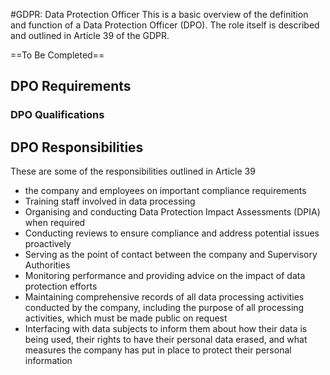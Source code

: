 #GDPR: Data Protection Officer
This is a basic overview of the definition and function of a Data Protection Officer (DPO). The role itself is described and outlined in Article 39 of the GDPR.

==To Be Completed==
## DPO Requirements

### DPO Qualifications

## DPO Responsibilities
These are some of the responsibilities outlined in Article 39
- the company and employees on important compliance requirements
- Training staff involved in data processing
- Organising and conducting Data Protection Impact Assessments (DPIA) when required
- Conducting reviews to ensure compliance and address potential issues proactively
- Serving as the point of contact between the company and Supervisory Authorities
- Monitoring performance and providing advice on the impact of data protection efforts
- Maintaining comprehensive records of all data processing activities conducted by the company, including the purpose of all processing activities, which must be made public on request
- Interfacing with data subjects to inform them about how their data is being used, their rights to have their personal data erased, and what measures the company has put in place to protect their personal information
